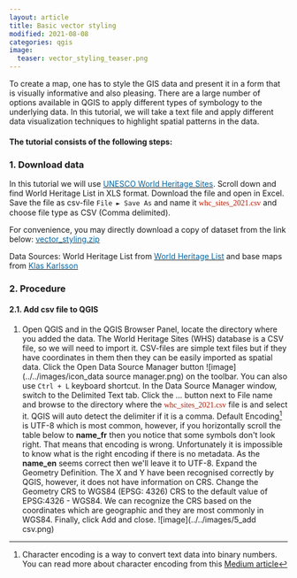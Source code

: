 ```yaml
---
layout: article
title: Basic vector styling
modified: 2021-08-08
categories: qgis
image:
  teaser: vector_styling_teaser.png
---
```


To create a map, one has to style the GIS data and present it in a form that is visually informative and also pleasing. There are a large number of options available in QGIS to apply different types of symbology to the underlying data. In this tutorial, we will take a text file and apply different data visualization techniques to highlight spatial patterns in the data.

#### The tutorial consists of the following steps:

### 1. Download data
In this tutorial we will use [<span style="color:#0564A0">UNESCO World Heritage Sites</span>](http://whc.unesco.org/en/syndication). Scroll down and find World Heritage List in XLS format. Download the file and open in Excel. Save the file as csv-file `File ► Save As` and name it <span style="font-family:Consolas; color:#AF1B03">whc_sites_2021.csv</span> and choose file type as CSV (Comma delimited).

For convenience, you may directly download a copy of dataset from the link below:
[<span style="color:#0564A0">vector_styling.zip</span>](../../datasets/whc_sites_2021.csv)

Data Sources:
World Heritage List from [<span style="color:#0564A0">World Heritage List</span>](http://whc.unesco.org/en/syndication) and base maps from [<span style="color:#0564A0">Klas Karlsson</span>](https://github.com/klakar)

### 2. Procedure
#### 2.1. Add csv file to QGIS
1. Open QGIS and in the QGIS Browser Panel, locate the directory where you added the data. The World Heritage Sites (WHS) database is a CSV file, so we will need to import it. CSV-files are simple text files but if they have coordinates in them then they can be easily imported as spatial data. Click the Open Data Source Manager button ![image](../../images/icon_data source manager.png) on the toolbar. You can also use `Ctrl + L` keyboard shortcut.
In the Data Source Manager window, switch to the Delimited Text tab. Click the … button next to File name and browse to the directory where the <span style="font-family:Consolas; color:#AF1B03">whc_sites_2021.csv</span> file is and select it. QGIS will auto detect the delimiter if it is a comma. Default Encoding[^1] is UTF-8 which is most common, however, if you horizontally scroll the table below to **name_fr** then you notice that some symbols don't look right. That means that encoding is wrong. Unfortunately it is impossible to know what is the right encoding if there is no metadata. As the **name_en** seems correct then we'll leave it to UTF-8. Expand the Geometry Definition. The X and Y have been recognised correctly by QGIS, however, it does not have information on CRS. Change the Geometry CRS to WGS84 (EPSG: 4326) CRS to the default value of EPSG:4326 - WGS84. We can recognize the CRS based on the coordinates which are geographic and they are most commonly in WGS84. Finally, click Add and close.
![image](../../images/5_add csv.png)

[^1]: Character encoding is a way to convert text data into binary numbers. You can read more about character encoding from this [Medium article](https://medium.com/jspoint/introduction-to-character-encoding-3b9735f265a6#:~:text=A%20character%20encoding%20is%20a,characters%20based%20on%20their%20values.)
